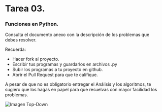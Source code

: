 # Tarea 03.

### Funciones en Python.

Consulta el documento anexo con la descripción de los problemas que debes resolver.

Recuerda:
* Hacer fork al proyecto.
* Escribir tus programas y guardarlos en archivos .py
* Subir los programas a tu proyecto en github.
* Abrir el Pull Request para que te califique.

A pesar de que no es obligatorio entregar el Análisis y los algoritmos, te sugiero que los hagas en papel para que resuelvas con mayor facilidad los problemas.

![Imagen Top-Down](https://upload.wikimedia.org/wikipedia/commons/thumb/6/61/Top-down_structure_diagram.svg/500px-Top-down_structure_diagram.svg.png)
